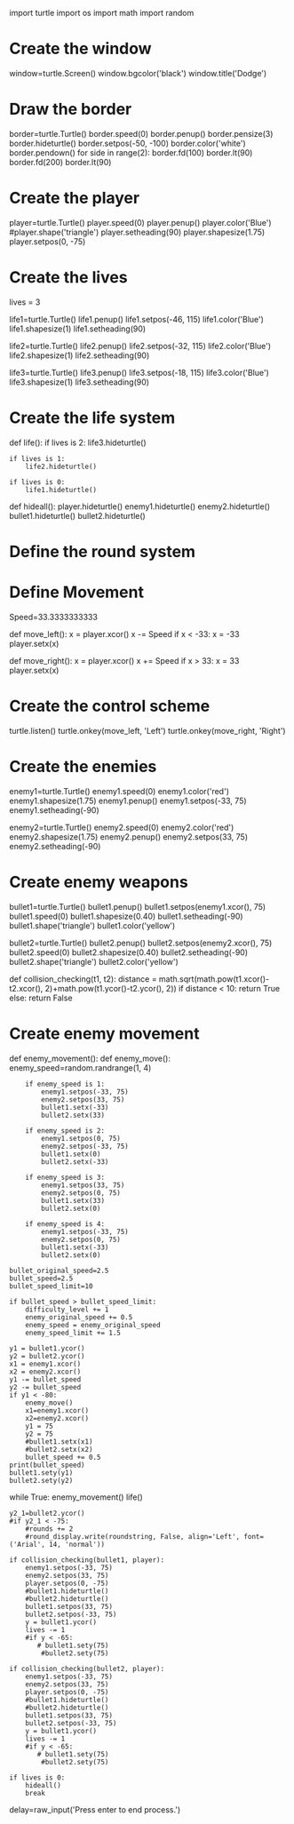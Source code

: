 import turtle
import os
import math
import random

# Create the window
window=turtle.Screen()
window.bgcolor('black')
window.title('Dodge')

# Draw the border
border=turtle.Turtle()
border.speed(0)
border.penup()
border.pensize(3)
border.hideturtle()
border.setpos(-50, -100)
border.color('white')
border.pendown()
for side in range(2):
    border.fd(100)
    border.lt(90)
    border.fd(200)
    border.lt(90)

# Create the player
player=turtle.Turtle()
player.speed(0)
player.penup()
player.color('Blue')
#player.shape('triangle')
player.setheading(90)
player.shapesize(1.75)
player.setpos(0, -75)

# Create the lives
lives = 3

life1=turtle.Turtle()
life1.penup()
life1.setpos(-46, 115)
life1.color('Blue')
life1.shapesize(1)
life1.setheading(90)

life2=turtle.Turtle()
life2.penup()
life2.setpos(-32, 115)
life2.color('Blue')
life2.shapesize(1)
life2.setheading(90)

life3=turtle.Turtle()
life3.penup()
life3.setpos(-18, 115)
life3.color('Blue')
life3.shapesize(1)
life3.setheading(90)

# Create the life system
def life():
    if lives is 2:
        life3.hideturtle()

    if lives is 1:
        life2.hideturtle()

    if lives is 0:
        life1.hideturtle()

def hideall():
    player.hideturtle()
    enemy1.hideturtle()
    enemy2.hideturtle()
    bullet1.hideturtle()
    bullet2.hideturtle()

# Define the round system

# Define Movement 
Speed=33.3333333333

def move_left():
    x = player.xcor()
    x -= Speed
    if x < -33:
        x = -33
    player.setx(x)

def move_right():
    x = player.xcor()
    x += Speed
    if x > 33:
        x = 33
    player.setx(x)

# Create the control scheme 
turtle.listen()
turtle.onkey(move_left, 'Left')
turtle.onkey(move_right, 'Right')

# Create the enemies 
enemy1=turtle.Turtle()
enemy1.speed(0)
enemy1.color('red')
enemy1.shapesize(1.75)
enemy1.penup()
enemy1.setpos(-33, 75)
enemy1.setheading(-90)

enemy2=turtle.Turtle()
enemy2.speed(0)
enemy2.color('red')
enemy2.shapesize(1.75)
enemy2.penup()
enemy2.setpos(33, 75)
enemy2.setheading(-90)

# Create enemy weapons
bullet1=turtle.Turtle()
bullet1.penup()
bullet1.setpos(enemy1.xcor(), 75)
bullet1.speed(0)
bullet1.shapesize(0.40)
bullet1.setheading(-90)
bullet1.shape('triangle')
bullet1.color('yellow')

bullet2=turtle.Turtle()
bullet2.penup()
bullet2.setpos(enemy2.xcor(), 75)
bullet2.speed(0)
bullet2.shapesize(0.40)
bullet2.setheading(-90)
bullet2.shape('triangle')
bullet2.color('yellow')

def collision_checking(t1, t2):
    distance = math.sqrt(math.pow(t1.xcor()-t2.xcor(), 2)+math.pow(t1.ycor()-t2.ycor(), 2))
    if distance < 10:
        return True
    else:
        return False

# Create enemy movement 
def enemy_movement():
    def enemy_move():
        enemy_speed=random.randrange(1, 4)

        if enemy_speed is 1:
            enemy1.setpos(-33, 75)
            enemy2.setpos(33, 75)
            bullet1.setx(-33)
            bullet2.setx(33)

        if enemy_speed is 2:
            enemy1.setpos(0, 75)
            enemy2.setpos(-33, 75)
            bullet1.setx(0)
            bullet2.setx(-33)

        if enemy_speed is 3:
            enemy1.setpos(33, 75)
            enemy2.setpos(0, 75)
            bullet1.setx(33)
            bullet2.setx(0)

        if enemy_speed is 4:
            enemy1.setpos(-33, 75)
            enemy2.setpos(0, 75)
            bullet1.setx(-33)
            bullet2.setx(0)

    bullet_original_speed=2.5
    bullet_speed=2.5
    bullet_speed_limit=10

    if bullet_speed > bullet_speed_limit:
        difficulty_level += 1
        enemy_original_speed += 0.5
        enemy_speed = enemy_original_speed
        enemy_speed_limit += 1.5  

    y1 = bullet1.ycor()
    y2 = bullet2.ycor()
    x1 = enemy1.xcor()
    x2 = enemy2.xcor()
    y1 -= bullet_speed
    y2 -= bullet_speed
    if y1 < -80:
        enemy_move()
        x1=enemy1.xcor()
        x2=enemy2.xcor()
        y1 = 75
        y2 = 75 
        #bullet1.setx(x1)
        #bullet2.setx(x2)
        bullet_speed += 0.5
    print(bullet_speed)
    bullet1.sety(y1)
    bullet2.sety(y2)

while True:
    enemy_movement()
    life()

    y2_1=bullet2.ycor()
    #if y2_1 < -75:
        #rounds += 2
        #round_display.write(roundstring, False, align='Left', font=('Arial', 14, 'normal'))

    if collision_checking(bullet1, player):
        enemy1.setpos(-33, 75)
        enemy2.setpos(33, 75)
        player.setpos(0, -75)
        #bullet1.hideturtle()
        #bullet2.hideturtle()
        bullet1.setpos(33, 75)
        bullet2.setpos(-33, 75)
        y = bullet1.ycor()
        lives -= 1
        #if y < -65:
           # bullet1.sety(75)
            #bullet2.sety(75)

    if collision_checking(bullet2, player):
        enemy1.setpos(-33, 75)
        enemy2.setpos(33, 75)
        player.setpos(0, -75)
        #bullet1.hideturtle()
        #bullet2.hideturtle()
        bullet1.setpos(33, 75)
        bullet2.setpos(-33, 75)
        y = bullet1.ycor()
        lives -= 1
        #if y < -65:
           # bullet1.sety(75)
            #bullet2.sety(75)

    if lives is 0:
        hideall()
        break
        
delay=raw_input('Press enter to end process.')
